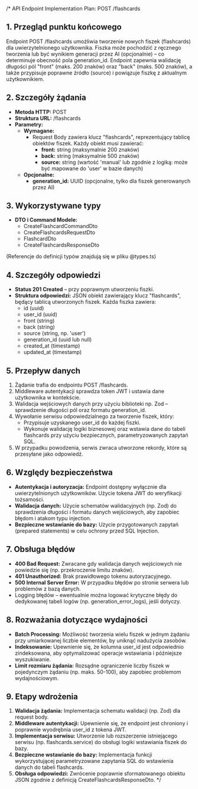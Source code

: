 /\*
API Endpoint Implementation Plan: POST /flashcards

## 1. Przegląd punktu końcowego

Endpoint POST /flashcards umożliwia tworzenie nowych fiszek (flashcards) dla uwierzytelnionego użytkownika. Fiszka może pochodzić z ręcznego tworzenia lub być wynikiem generacji przez AI (opcjonalnie) – co determinuje obecność pola generation_id. Endpoint zapewnia walidację długości pól "front" (maks. 200 znaków) oraz "back" (maks. 500 znaków), a także przypisuje poprawne źródło (source) i powiązuje fiszkę z aktualnym użytkownikiem.

## 2. Szczegóły żądania

- **Metoda HTTP:** POST
- **Struktura URL:** /flashcards
- **Parametry:**
  - **Wymagane:**
    - Request Body zawiera klucz "flashcards", reprezentujący tablicę obiektów fiszek. Każdy obiekt musi zawierać:
      - **front:** string (maksymalnie 200 znaków)
      - **back:** string (maksymalnie 500 znaków)
      - **source:** string (wartość 'manual' lub zgodnie z logiką: może być mapowane do 'user' w bazie danych)
  - **Opcjonalne:**
    - **generation_id:** UUID (opcjonalne, tylko dla fiszek generowanych przez AI)

## 3. Wykorzystywane typy

- **DTO i Command Modele:**
  - CreateFlashcardCommandDto
  - CreateFlashcardsRequestDto
  - FlashcardDto
  - CreateFlashcardsResponseDto

(Referencje do definicji typów znajdują się w pliku @types.ts)

## 4. Szczegóły odpowiedzi

- **Status 201 Created** – przy poprawnym utworzeniu fiszki.
- **Struktura odpowiedzi:** JSON obiekt zawierający klucz "flashcards", będący tablicą utworzonych fiszek. Każda fiszka zawiera:
  - id (uuid)
  - user_id (uuid)
  - front (string)
  - back (string)
  - source (string, np. 'user')
  - generation_id (uuid lub null)
  - created_at (timestamp)
  - updated_at (timestamp)

## 5. Przepływ danych

1. Żądanie trafia do endpointu POST /flashcards.
2. Middleware autentykacji sprawdza token JWT i ustawia dane użytkownika w kontekście.
3. Walidacja wejściowych danych przy użyciu biblioteki np. Zod – sprawdzenie długości pól oraz formatu generation_id.
4. Wywołanie serwisu odpowiedzialnego za tworzenie fiszek, który:
   - Przypisuje uzyskanego user_id do każdej fiszki.
   - Wykonuje walidację logiki biznesowej oraz wstawia dane do tabeli flashcards przy użyciu bezpiecznych, parametryzowanych zapytań SQL.
5. W przypadku powodzenia, serwis zwraca utworzone rekordy, które są przesyłane jako odpowiedź.

## 6. Względy bezpieczeństwa

- **Autentykacja i autoryzacja:** Endpoint dostępny wyłącznie dla uwierzytelnionych użytkowników. Użycie tokena JWT do weryfikacji tożsamości.
- **Walidacja danych:** Użycie schematów walidacyjnych (np. Zod) do sprawdzenia długości i formatu danych wejściowych, aby zapobiec błędom i atakom typu injection.
- **Bezpieczne wstawianie do bazy:** Użycie przygotowanych zapytań (prepared statements) w celu ochrony przed SQL Injection.

## 7. Obsługa błędów

- **400 Bad Request:** Zwracane gdy walidacja danych wejściowych nie powiedzie się (np. przekroczenie limitu znaków).
- **401 Unauthorized:** Brak prawidłowego tokenu autoryzacyjnego.
- **500 Internal Server Error:** W przypadku błędów po stronie serwera lub problemów z bazą danych.
- Logging błędów – ewentualnie można logować krytyczne błędy do dedykowanej tabeli logów (np. generation_error_logs), jeśli dotyczy.

## 8. Rozważania dotyczące wydajności

- **Batch Processing:** Możliwość tworzenia wielu fiszek w jednym żądaniu przy umiarkowanej liczbie elementów, by uniknąć nadużycia zasobów.
- **Indeksowanie:** Upewnienie się, że kolumna user_id jest odpowiednio zindeksowana, aby optymalizować operacje wstawiania i późniejsze wyszukiwanie.
- **Limit rozmiaru żądania:** Rozsądne ograniczenie liczby fiszek w pojedynczym żądaniu (np. maks. 50-100), aby zapobiec problemom wydajnościowym.

## 9. Etapy wdrożenia

1. **Walidacja żądania:** Implementacja schematu walidacji (np. Zod) dla request body.
2. **Middleware autentykacji:** Upewnienie się, że endpoint jest chroniony i poprawnie wyodrębnia user_id z tokena JWT.
3. **Implementacja serwisu:** Utworzenie lub rozszerzenie istniejącego serwisu (np. flashcards.service) do obsługi logiki wstawiania fiszek do bazy.
4. **Bezpieczne wstawianie do bazy:** Implementacja funkcji wykorzystującej parametryzowane zapytania SQL do wstawienia danych do tabeli flashcards.
5. **Obsługa odpowiedzi:** Zwrócenie poprawnie sformatowanego obiektu JSON zgodnie z definicją CreateFlashcardsResponseDto.
   \*/

